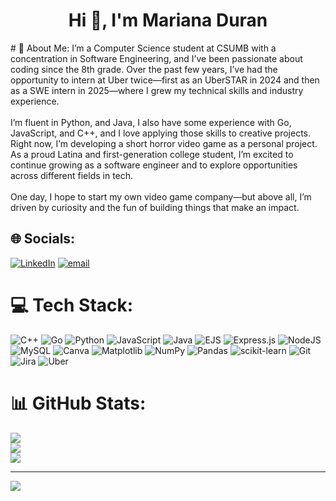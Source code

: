 <h1 align="center">Hi 👋, I'm Mariana Duran</h1>
# 💫 About Me:
I’m a Computer Science student at CSUMB with a concentration in Software Engineering, and I’ve been passionate about coding since the 8th grade. Over the past few years, I’ve had the opportunity to intern at Uber twice—first as an UberSTAR in 2024 and then as a SWE intern in 2025—where I grew my technical skills and industry experience.<br><br>
I’m fluent in Python, and Java, I also have some experience with Go, JavaScript, and C++, and I love applying those skills to creative projects. Right now, I’m developing a short horror video game as a personal project. As a proud Latina and first-generation college student, I’m excited to continue growing as a software engineer and to explore opportunities across different fields in tech. <br><br>
One day, I hope to start my own video game company—but above all, I’m driven by curiosity and the fun of building things that make an impact.


## 🌐 Socials:
[![LinkedIn](https://img.shields.io/badge/LinkedIn-%230077B5.svg?logo=linkedin&logoColor=white)](https://linkedin.com/in/www.linkedin.com/in/duranmariana) [![email](https://img.shields.io/badge/Email-D14836?logo=gmail&logoColor=white)](mailto:marianaduran260@gmail.com) 

# 💻 Tech Stack:
![C++](https://img.shields.io/badge/c++-%2300599C.svg?style=for-the-badge&logo=c%2B%2B&logoColor=white) ![Go](https://img.shields.io/badge/go-%2300ADD8.svg?style=for-the-badge&logo=go&logoColor=white) ![Python](https://img.shields.io/badge/python-3670A0?style=for-the-badge&logo=python&logoColor=ffdd54) ![JavaScript](https://img.shields.io/badge/javascript-%23323330.svg?style=for-the-badge&logo=javascript&logoColor=%23F7DF1E) ![Java](https://img.shields.io/badge/java-%23ED8B00.svg?style=for-the-badge&logo=openjdk&logoColor=white) ![EJS](https://img.shields.io/badge/ejs-%23B4CA65.svg?style=for-the-badge&logo=ejs&logoColor=black) ![Express.js](https://img.shields.io/badge/express.js-%23404d59.svg?style=for-the-badge&logo=express&logoColor=%2361DAFB) ![NodeJS](https://img.shields.io/badge/node.js-6DA55F?style=for-the-badge&logo=node.js&logoColor=white) ![MySQL](https://img.shields.io/badge/mysql-4479A1.svg?style=for-the-badge&logo=mysql&logoColor=white) ![Canva](https://img.shields.io/badge/Canva-%2300C4CC.svg?style=for-the-badge&logo=Canva&logoColor=white) ![Matplotlib](https://img.shields.io/badge/Matplotlib-%23ffffff.svg?style=for-the-badge&logo=Matplotlib&logoColor=black) ![NumPy](https://img.shields.io/badge/numpy-%23013243.svg?style=for-the-badge&logo=numpy&logoColor=white) ![Pandas](https://img.shields.io/badge/pandas-%23150458.svg?style=for-the-badge&logo=pandas&logoColor=white) ![scikit-learn](https://img.shields.io/badge/scikit--learn-%23F7931E.svg?style=for-the-badge&logo=scikit-learn&logoColor=white) ![Git](https://img.shields.io/badge/git-%23F05033.svg?style=for-the-badge&logo=git&logoColor=white) ![Jira](https://img.shields.io/badge/jira-%230A0FFF.svg?style=for-the-badge&logo=jira&logoColor=white) ![Uber](https://img.shields.io/badge/Uber-%23000000.svg?style=for-the-badge&logo=Uber&logoColor=white)
# 📊 GitHub Stats:
![](https://github-readme-stats.vercel.app/api?username=mari-924&theme=dark&hide_border=false&include_all_commits=false&count_private=false)<br/>
![](https://nirzak-streak-stats.vercel.app/?user=mari-924&theme=dark&hide_border=false)<br/>
![](https://github-readme-stats.vercel.app/api/top-langs/?username=mari-924&theme=dark&hide_border=false&include_all_commits=false&count_private=false&layout=compact)

---
[![](https://visitcount.itsvg.in/api?id=mari-924&icon=0&color=0)](https://visitcount.itsvg.in)

<!-- Proudly created with GPRM ( https://gprm.itsvg.in ) -->
